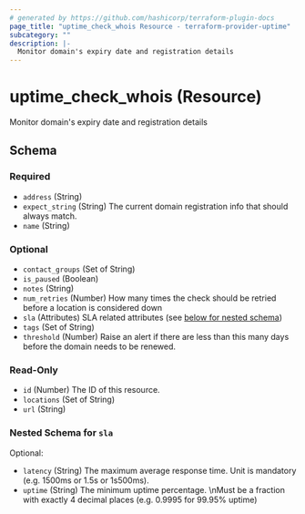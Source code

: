 ```yaml
---
# generated by https://github.com/hashicorp/terraform-plugin-docs
page_title: "uptime_check_whois Resource - terraform-provider-uptime"
subcategory: ""
description: |-
  Monitor domain's expiry date and registration details
---
```


# uptime_check_whois (Resource)

Monitor domain's expiry date and registration details



<!-- schema generated by tfplugindocs -->
## Schema

### Required

- `address` (String)
- `expect_string` (String) The current domain registration info that should always match.
- `name` (String)

### Optional

- `contact_groups` (Set of String)
- `is_paused` (Boolean)
- `notes` (String)
- `num_retries` (Number) How many times the check should be retried before a location is considered down
- `sla` (Attributes) SLA related attributes (see [below for nested schema](#nestedatt--sla))
- `tags` (Set of String)
- `threshold` (Number) Raise an alert if there are less than this many days before the domain needs to be renewed.

### Read-Only

- `id` (Number) The ID of this resource.
- `locations` (Set of String)
- `url` (String)

<a id="nestedatt--sla"></a>
### Nested Schema for `sla`

Optional:

- `latency` (String) The maximum average response time. Unit is mandatory (e.g. 1500ms or 1.5s or 1s500ms).
- `uptime` (String) The minimum uptime percentage. \nMust be a fraction with exactly 4 decimal places (e.g. 0.9995 for 99.95% uptime)


